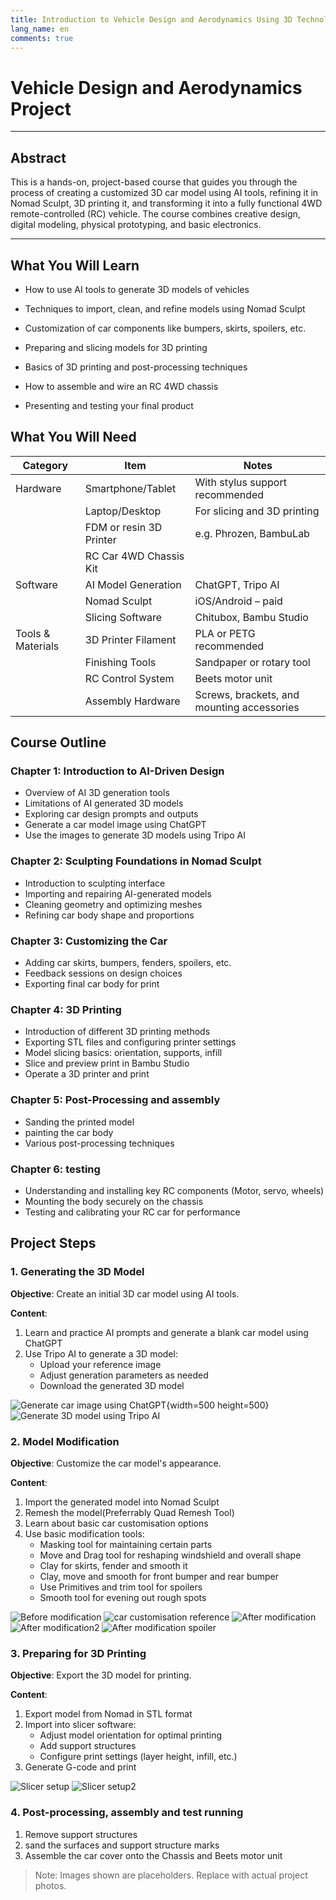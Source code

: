 ```yaml
---
title: Introduction to Vehicle Design and Aerodynamics Using 3D Technology
lang_name: en 
comments: true
---
```



# Vehicle Design and Aerodynamics Project

---

## Abstract

This is a hands-on, project-based course that guides you through the process of creating a customized 3D car model using AI tools, refining it in Nomad Sculpt, 3D printing it, and transforming it into a fully functional 4WD remote-controlled (RC) vehicle. The course combines creative design, digital modeling, physical prototyping, and basic electronics.

---

## What You Will Learn

- How to use AI tools to generate 3D models of vehicles

- Techniques to import, clean, and refine models using Nomad Sculpt

- Customization of car components like bumpers, skirts, spoilers, etc.

- Preparing and slicing models for 3D printing

- Basics of 3D printing and post-processing techniques

- How to assemble and wire an RC 4WD chassis

- Presenting and testing your final product


## What You Will Need

| Category | Item | Notes |
|----------|------|-------|
| Hardware | Smartphone/Tablet | With stylus support recommended |
| | Laptop/Desktop | For slicing and 3D printing |
| | FDM or resin 3D Printer | e.g. Phrozen, BambuLab |
| | RC Car 4WD Chassis Kit | |
| Software | AI Model Generation | ChatGPT, Tripo AI |
| | Nomad Sculpt | iOS/Android – paid |
| | Slicing Software | Chitubox, Bambu Studio |
| Tools & Materials | 3D Printer Filament | PLA or PETG recommended |
| | Finishing Tools | Sandpaper or rotary tool |
| | RC Control System | Beets motor unit |
| | Assembly Hardware | Screws, brackets, and mounting accessories |


## Course Outline

### Chapter 1: Introduction to AI-Driven Design
- Overview of AI 3D generation tools
- Limitations of AI generated 3D models
- Exploring car design prompts and outputs
- Generate a car model image using ChatGPT
- Use the images to generate 3D models using Tripo AI

### Chapter 2: Sculpting Foundations in Nomad Sculpt
- Introduction to sculpting interface
- Importing and repairing AI-generated models
- Cleaning geometry and optimizing meshes
- Refining car body shape and proportions

### Chapter 3: Customizing the Car
- Adding car skirts, bumpers, fenders, spoilers, etc.
- Feedback sessions on design choices
- Exporting final car body for print

### Chapter 4: 3D Printing
- Introduction of different 3D printing methods
- Exporting STL files and configuring printer settings
- Model slicing basics: orientation, supports, infill
- Slice and preview print in Bambu Studio
- Operate a 3D printer and print

### Chapter 5: Post-Processing and assembly
- Sanding the printed model
- painting the car body
- Various post-processing techniques

### Chapter 6: testing
- Understanding and installing key RC components (Motor, servo, wheels)
- Mounting the body securely on the chassis
- Testing and calibrating your RC car for performance


## Project Steps

### 1. Generating the 3D Model

**Objective**: Create an initial 3D car model using AI tools.

**Content**:
1. Learn and practice AI prompts and generate a blank car model using ChatGPT
2. Use Tripo AI to generate a 3D model:
   - Upload your reference image
   - Adjust generation parameters as needed
   - Download the generated 3D model

![Generate car image using ChatGPT](./images/ai-car-image.png){width=500 height=500}
![Generate 3D model using Tripo AI](./images/tripo-model.png)

### 2. Model Modification

**Objective**: Customize the car model's appearance.

**Content**:
1. Import the generated model into Nomad Sculpt
2. Remesh the model(Preferrably Quad Remesh Tool)
3. Learn about basic car customisation options
4. Use basic modification tools:
   - Masking tool for maintaining certain parts
   - Move and Drag tool for reshaping windshield and overall shape
   - Clay for skirts, fender and smooth it
   - Clay, move and smooth for front bumper and rear bumper
   - Use Primitives and trim tool for spoilers
   - Smooth tool for evening out rough spots

![Before modification](./images/raw-car-import.png)
![car customisation reference](./images/custom-options.png)
![After modification](./images/after-mod.png)
![After modification2](./images/after-mod-rear.png)
![After modification spoiler](./images/spoiler.png)

### 3. Preparing for 3D Printing

**Objective**: Export the 3D model for printing.

**Content**:
1. Export model from Nomad in STL format
2. Import into slicer software:
   - Adjust model orientation for optimal printing
   - Add support structures
   - Configure print settings (layer height, infill, etc.)
3. Generate G-code and print

![Slicer setup](./images/slicer-1.png)
![Slicer setup2](./images/slicer-preview.png)

### 4. Post-processing, assembly and test running
1. Remove support structures
2. sand the surfaces and support structure marks
3. Assemble the car cover onto the Chassis and Beets motor unit

> Note: Images shown are placeholders. Replace with actual project photos.


